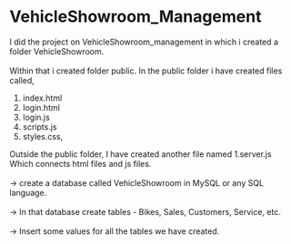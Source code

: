 # VehicleShowroom_Management

I did the project on VehicleShowroom_management in which i created a folder VehicleShowroom.<br></br>
Within that i created folder public.
In the public folder i have created files called,
1. index.html
2. login.html
3. login.js
4. scripts.js
5. styles.css,


Outside the public folder, I have created another file named
1.server.js
Which connects html files and js files.<br></br>
-> create a database called VehicleShowroom in MySQL or any SQL language.<br></br>
-> In that database create tables - Bikes, Sales, Customers, Service, etc.<br></br>
-> Insert some values for all the tables we have created.
